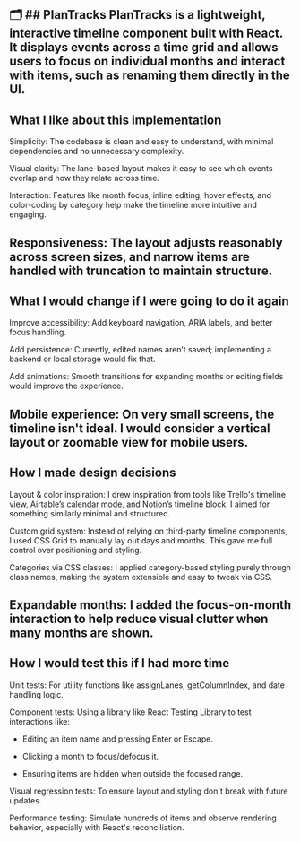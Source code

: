 🗂️ ## PlanTracks
PlanTracks is a lightweight, interactive timeline component built with React. It displays events across a time grid and allows users to focus on individual months and interact with items, such as renaming them directly in the UI.
----------------------------------------------------------------------------------------------------------------------------------------

## What I like about this implementation
Simplicity: The codebase is clean and easy to understand, with minimal dependencies and no unnecessary complexity.

Visual clarity: The lane-based layout makes it easy to see which events overlap and how they relate across time.

Interaction: Features like month focus, inline editing, hover effects, and color-coding by category help make the timeline more intuitive and engaging.

Responsiveness: The layout adjusts reasonably across screen sizes, and narrow items are handled with truncation to maintain structure.
----------------------------------------------------------------------------------------------------------------------------------------

## What I would change if I were going to do it again
Improve accessibility: Add keyboard navigation, ARIA labels, and better focus handling.

Add persistence: Currently, edited names aren’t saved; implementing a backend or local storage would fix that.

Add animations: Smooth transitions for expanding months or editing fields would improve the experience.

Mobile experience: On very small screens, the timeline isn't ideal. I would consider a vertical layout or zoomable view for mobile users.
----------------------------------------------------------------------------------------------------------------------------------------

## How I made design decisions
Layout & color inspiration: I drew inspiration from tools like Trello's timeline view, Airtable’s calendar mode, and Notion’s timeline block. I aimed for something similarly minimal and structured.

Custom grid system: Instead of relying on third-party timeline components, I used CSS Grid to manually lay out days and months. This gave me full control over positioning and styling.

Categories via CSS classes: I applied category-based styling purely through class names, making the system extensible and easy to tweak via CSS.

Expandable months: I added the focus-on-month interaction to help reduce visual clutter when many months are shown.
----------------------------------------------------------------------------------------------------------------------------------------

## How I would test this if I had more time
Unit tests: For utility functions like assignLanes, getColumnIndex, and date handling logic.

Component tests: Using a library like React Testing Library to test interactions like:

- Editing an item name and pressing Enter or Escape.

- Clicking a month to focus/defocus it.

- Ensuring items are hidden when outside the focused range.

Visual regression tests: To ensure layout and styling don't break with future updates.

Performance testing: Simulate hundreds of items and observe rendering behavior, especially with React's reconciliation.
